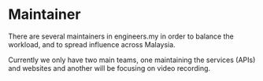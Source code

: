 # Maintainer

There are several maintainers in engineers.my in order to balance the workload, and to spread influence across Malaysia.

Currently we only have two main teams, one maintaining the services (APIs) and websites and another will be focusing on video recording.

